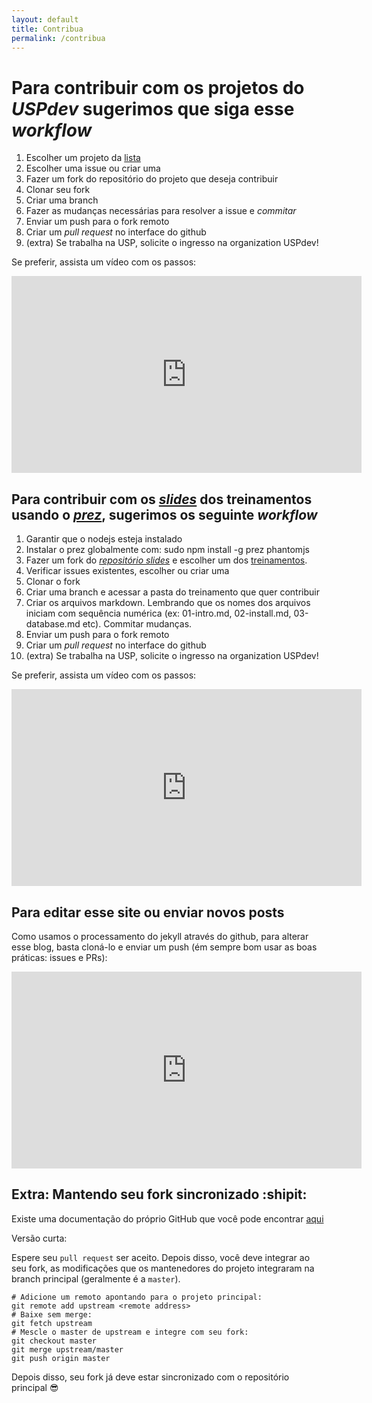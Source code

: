 ```yaml
---
layout: default
title: Contribua
permalink: /contribua
---
```


# Para contribuir com os projetos do *USPdev* sugerimos que siga esse *workflow*

1. Escolher um projeto da [lista](/projetos)
2. Escolher uma issue ou criar uma
3. Fazer um fork do repositório do projeto que deseja contribuir
4. Clonar seu fork
5. Criar uma branch
6. Fazer as mudanças necessárias para resolver a issue e *commitar*
7. Enviar um push para o fork remoto 
8. Criar um *pull request* no interface do github
9. (extra) Se trabalha na USP, solicite o ingresso na organization USPdev!

Se preferir, assista um vídeo com os passos:
<iframe width="560" height="315" src="https://www.youtube.com/embed/3WYQVsS9RTU" frameborder="0" allow="autoplay; encrypted-media" allowfullscreen></iframe>

## Para contribuir com os [*slides*](https://github.com/uspdev/slides) dos treinamentos usando o [*prez*](https://github.com/byteclubfr/prez), sugerimos os seguinte *workflow*

1. Garantir que o nodejs esteja instalado
2. Instalar o prez globalmente com: sudo npm install -g prez phantomjs
3. Fazer um fork do [*repositório slides*](https://github.com/uspdev/slides) e escolher um dos [treinamentos](https://uspdev.github.io/treinamentos).
4. Verificar issues existentes, escolher ou criar uma
5. Clonar o fork 
6. Criar uma branch e acessar a pasta do treinamento que quer contribuir
7. Criar os arquivos markdown. Lembrando que os nomes dos arquivos iniciam com sequência numérica (ex: 01-intro.md, 02-install.md, 03-database.md etc). Commitar mudanças.
8. Enviar um push para o fork remoto
9. Criar um *pull request* no interface do github
10. (extra) Se trabalha na USP, solicite o ingresso na organization USPdev!

Se preferir, assista um vídeo com os passos:

<iframe width="560" height="315" src="https://www.youtube.com/embed/ZynhIANE_H4" frameborder="0" allow="autoplay; encrypted-media" allowfullscreen></iframe>

## Para editar esse site ou enviar novos posts

Como usamos o processamento do jekyll através do github, para alterar esse blog, basta cloná-lo e enviar um push (ém sempre bom usar as boas práticas: issues e PRs):

<iframe width="560" height="315" src="https://www.youtube.com/embed/fiMQRyDYlLo" frameborder="0" allow="autoplay; encrypted-media" allowfullscreen></iframe>

## Extra: Mantendo seu fork sincronizado :shipit:

Existe uma documentação do próprio GitHub que você pode encontrar [aqui](https://help.github.com/articles/syncing-a-fork/)

Versão curta:

Espere seu `pull request` ser aceito. Depois disso, você deve integrar ao seu fork, as modificações que os mantenedores do projeto integraram na branch principal (geralmente é a `master`).

```shell
# Adicione um remoto apontando para o projeto principal:
git remote add upstream <remote address>
# Baixe sem merge:
git fetch upstream
# Mescle o master de upstream e integre com seu fork:
git checkout master
git merge upstream/master
git push origin master

```

Depois disso, seu fork já deve estar sincronizado com o repositório principal :sunglasses:
